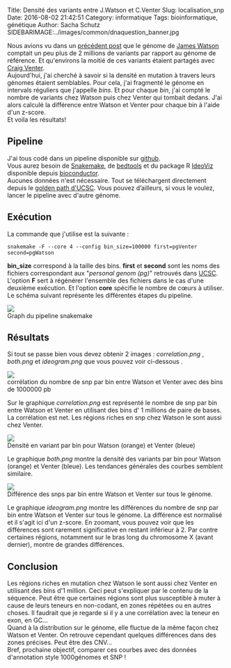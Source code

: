 Title: Densité des variants entre J.Watson et C.Venter
Slug: localisation_snp
Date: 2016-08-02 21:42:51
Category: informatique
Tags: bioinformatique, génétique
Author: Sacha Schutz
SIDEBARIMAGE:../images/common/dnaquestion_banner.jpg

Nous avions vu dans un [précédent post](http://dridk.me/genome_chiffre_1.html) que le génome de [James Watson](https://fr.wikipedia.org/wiki/James_Dewey_Watson) comptait un peu plus de 2 millions de variants par rapport au génome de référence. Et qu'environs la moitié de ces variants étaient partagés avec [Craig Venter](https://fr.wikipedia.org/wiki/Craig_Venter).   
Aujourd'hui, j'ai cherché à savoir si la densité en mutation à travers leurs génomes étaient semblables. Pour cela, j'ai fragmenté le génome en intervals réguliers que j'appelle *bins*. Et pour chaque *bin*, j'ai compté le nombre de variants chez Watson puis chez Venter qui tombait dedans. J'ai alors calculé la différence entre Watson et Venter pour chaque bin à l'aide d'un z-score.  
Et voila les résultats! 

## Pipeline 
J'ai tous codé dans un pipeline disponible sur [github](https://github.com/dridk/snp_location).    
Vous aurez besoin de [Snakemake](https://bitbucket.org/johanneskoester/snakemake/wiki/Home), de [bedtools](http://bedtools.readthedocs.io/en/latest/) et du package R [IdeoViz](https://www.bioconductor.org/packages/release/bioc/html/IdeoViz.html) disponible depuis [bioconductor](https://www.bioconductor.org/).   
Aucunes données n'est nécessaire. Tout se téléchargent directement depuis le [golden path d'UCSC](http://hgdownload.cse.ucsc.edu/goldenpath/hg19/database/). Vous pouvez d’ailleurs, si vous le voulez, lancer le pipeline avec d'autre génome.  

## Exécution 
La commande que j'utilise est la suivante : 

    snakemake -F --core 4 --config bin_size=100000 first=pgVenter second=pgWatson

**bin_size** correspond à la taille des bins. **first** et **second** sont les noms des fichiers correspondant aux "*personal genom (pg)*" retrouvés dans [UCSC](http://hgdownload.cse.ucsc.edu/goldenpath/hg19/database/).   
L'option **F** sert à régénérer l'ensemble des fichiers dans le cas d'une deuxième exécution. Et l'option **core** spécifie le nombre de cœurs à utiliser.   
Le schéma suivant représente les différentes étapes du pipeline.    

<div class="figure">
    <img src="../images/post19/pipeline.png" />
    <div class="legend">Graph du pipeline snakemake</div>
</div>

## Résultats
Si tout se passe bien vous devez obtenir 2 images : *correlation.png* , *both.png* et *ideogram.png*  que vous pouvez voir ci-dessous . 

<div class="figure">
    <img src="../images/post19/correlation.png" />
    <div class="legend">corrélation du nombre de snp par bin entre Watson et Venter avec des bins de 1000000 pb </div>
</div>

Sur le graphique *correlation.png* est représenté le nombre de snp par bin entre Watson et Venter en utilisant des bins d' 1 millions de paire de bases.  
La corrélation est net. Les régions riches en snp chez Watson le sont aussi chez Venter. 

<div class="figure">
    <img src="../images/post19/both.png" />
    <div class="legend">Densité en variant par bin pour Watson (orange) et Venter (bleue)</div>
</div>

Le graphique *both.png* montre la densité des variants par bin pour Watson (orange) et Venter (bleue). 
Les tendances générales des courbes semblent similaire.  

<div class="figure">
    <img src="../images/post19/ideogram.png" />
    <div class="legend">Différence des snps par bin entre Watson et Venter sur tous le génome.</div>
</div>

Le graphique *ideogram.png* montre les différences du nombre de snp par bin entre Watson et Venter sur tous le génome. La différence est normalisé et il s'agit ici d'un z-score. En zoomant, vous pouvez voir que les différences sont rarement significative en restant inférieur à 2. Par contre certaines régions, notamment sur le bras long du chromosome X (avant dernier), montre de grandes différences. 


## Conclusion 
Les régions riches en mutation chez Watson le sont aussi chez Venter en utilisant des bins d'1 million. Ceci peut s'expliquer par le contenu de la séquence. Peut être que certaines régions sont plus susceptible à muter à cause de leurs teneurs en non-codant, en zones répétées ou en autres choses. Il faudrait que je regarde si il y a une corrélation avec la teneur en exon, en GC...    
Quand à la distribution sur le génome, elle fluctue de la même façon chez Watson et Venter. On retrouve cependant quelques différences dans des zones précises. Peut être des CNV...   
Bref, prochaine objectif, comparer ces courbes avec des données d'annotation style 1000génomes et SNP ! 


